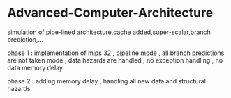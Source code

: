 # Advanced-Computer-Architecture
simulation of pipe-lined architecture,cache added,super-scalar,branch prediction,...

phase 1 : implementation of mips 32 , pipeline mode , all branch predictions are not taken mode ,
data hazards are handled , no exception handling , no data memory delay

phase 2 : adding memory delay , handling all new data and structural hazards
